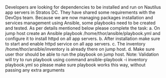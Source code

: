 Developers are looking for dependencies to be installed and run on Nautilus app servers in Stratos DC. They have shared some requirements with the DevOps team. Because we are now managing packages installation and services management using Ansible, some playbooks need to be created and tested. As per details mentioned below please complete the task:
a. On jump host create an Ansible playbook /home/thor/ansible/playbook.yml and configure it to install httpd on all app servers.
b. After installation make sure to start and enable httpd service on all app servers.
c. The inventory /home/thor/ansible/inventory is already there on jump host.
d. Make sure user thor should be able to run the playbook on jump host.
Note: Validation will try to run playbook using command ansible-playbook -i inventory playbook.yml so please make sure playbook works this way, without passing any extra arguments
